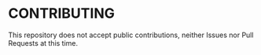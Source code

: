 # CONTRIBUTING

This repository does not accept public contributions, neither Issues nor Pull Requests at this time.
